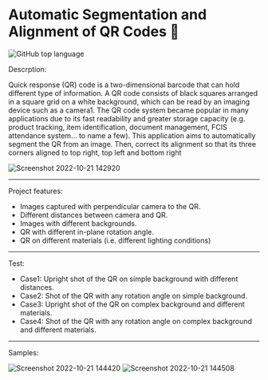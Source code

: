 # Automatic Segmentation and Alignment of QR Codes 🏁
<img alt="GitHub top language" src="https://img.shields.io/github/languages/top/binary11110/Automatic-Segmentation-and-alignment-of-QR-Codes">

Descrption:

Quick response (QR) code is a two-dimensional barcode that can hold different type of 
information. A QR code consists of black squares arranged in a square grid on a white 
background, which can be read by an imaging device such as a camera1. The QR code system 
became popular in many applications due to its fast readability and greater storage 
capacity (e.g. product tracking, item identification, document management, FCIS attendance 
system… to name a few).
This application aims to automatically segment the QR from an image. Then, correct its 
alignment so that its three corners aligned to top right, top left and bottom right


![Screenshot 2022-10-21 142920](https://user-images.githubusercontent.com/86425586/197198211-9435bb90-b7d6-4515-8740-878652d099eb.png)

-----------------------------------------------------------

Project features:
- Images captured with perpendicular camera to the QR.
- Different distances between camera and QR.
- Images with different backgrounds.
- QR with different in-plane rotation angle.
- QR on different materials (i.e. different lighting conditions)

---------------------------

Test:
- Case1: Upright shot of the QR on simple background with different distances.
- Case2: Shot of the QR with any rotation angle on simple background.
- Case3: Upright shot of the QR on complex background and different materials.
- Case4: Shot of the QR with any rotation angle on complex background and different materials.

---------------------
Samples:

![Screenshot 2022-10-21 144420](https://user-images.githubusercontent.com/86425586/197198697-9140a2d7-1276-47ae-9f4d-ad3df01f3a45.png)
![Screenshot 2022-10-21 144508](https://user-images.githubusercontent.com/86425586/197198801-3d54f520-af90-47bf-9761-a6d9c0247d74.png)

